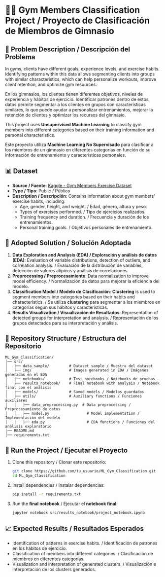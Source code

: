 # 🏋️‍♂️ Gym Members Classification Project / Proyecto de Clasificación de Miembros de Gimnasio

## 📌 **Problem Description / Descripción del Problema**
In gyms, clients have different goals, experience levels, and exercise habits. Identifying patterns within this data allows segmenting clients into groups with similar characteristics, which can help personalize workouts, improve client retention, and optimize gym resources.

En los gimnasios, los clientes tienen diferentes objetivos, niveles de experiencia y hábitos de ejercicio. Identificar patrones dentro de estos datos permite segmentar a los clientes en grupos con características similares, lo que puede ayudar a personalizar entrenamientos, mejorar la retención de clientes y optimizar los recursos del gimnasio.

This project uses **Unsupervised Machine Learning** to classify gym members into different categories based on their training information and personal characteristics.

Este proyecto utiliza **Machine Learning No Supervisado** para clasificar a los miembros de un gimnasio en diferentes categorías en función de su información de entrenamiento y características personales.

## 📊 **Dataset**
- **Source / Fuente**: [Kaggle - Gym Members Exercise Dataset](https://www.kaggle.com/datasets/valakhorasani/gym-members-exercise-dataset)
- **Type / Tipo**: Public / Público
- **Description / Descripción**: Contains information about gym members' exercise habits, including:
   - Age, gender, height, and weight. / Edad, género, altura y peso.
   - Types of exercises performed. / Tipo de ejercicios realizados.
   - Training frequency and duration. / Frecuencia y duración de los entrenamientos.
   - Personal training goals. / Objetivos personales de entrenamiento.

## 🚀 **Adopted Solution / Solución Adoptada**
1. **Data Exploration and Analysis (EDA) / Exploración y análisis de datos (EDA)**: Evaluation of variable distributions, detection of outliers, and correlation analysis. / Evaluación de la distribución de variables, detección de valores atípicos y análisis de correlaciones.
2. **Preprocessing / Preprocesamiento**: Data normalization to improve model efficiency. / Normalización de datos para mejorar la eficiencia del modelo.
3. **Classification Model / Modelo de Clasificación**: **Clustering** is used to segment members into categories based on their habits and characteristics. / Se utiliza **clustering** para segmentar a los miembros en categorías según sus hábitos y características.
4. **Results Visualization / Visualización de Resultados**: Representation of detected groups for interpretation and analysis. / Representación de los grupos detectados para su interpretación y análisis.

## 📂 **Repository Structure / Estructura del Repositorio**
```
ML_Gym_Classification/
│── src/
│   ├── data_sample/         # Dataset sample / Muestra del dataset
│   ├── img/                 # Images generated in EDA / Imágenes generadas en el EDA
│   ├── notebooks/           # Test notebooks / Notebooks de pruebas
│   ├── results_notebook/    # Final notebook with analysis / Notebook final con el análisis
│   ├── models/              # Saved models / Modelos guardados
│   ├── utils/               # Auxiliary functions / Funciones auxiliares
│   │   ├── data_preprocessing.py  # Data preprocessing / Preprocesamiento de datos
│   │   ├── model.py                 # Model implementation / Implementación del modelo
│   │   ├── eda.py                   # EDA functions / Funciones del análisis exploratorio
│── README.md
│── requirements.txt
```

## 📜 **Run the Project / Ejecutar el Proyecto**
1. Clone this repository / Clonar este repositorio:
    ```bash
    git clone https://github.com/tu_usuario/ML_Gym_Classification.git
    cd ML_Gym_Classification
    ```
2. Install dependencies / Instalar dependencias:
    ```bash
    pip install -r requirements.txt
    ```
3. Run the **final notebook** / Ejecutar el **notebook final**:
    ```bash
    jupyter notebook src/results_notebook/project_notebook.ipynb
    ```

## 📈 **Expected Results / Resultados Esperados**
- Identification of patterns in exercise habits. / Identificación de patrones en los hábitos de ejercicio.
- Classification of members into different categories. / Clasificación de miembros en diferentes categorías.
- Visualization and interpretation of generated clusters. / Visualización e interpretación de los clusters generados.


